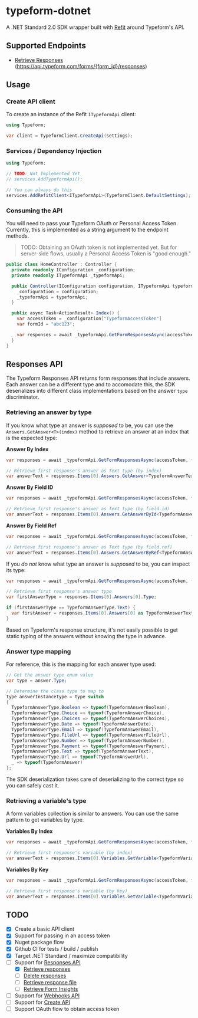 # typeform-dotnet

A .NET Standard 2.0 SDK wrapper built with [Refit](https://github.com/reactiveui/refit) around Typeform's API.

## Supported Endpoints

- [Retrieve Responses](https://developer.typeform.com/responses/reference/retrieve-responses/) (https://api.typeform.com/forms/{form_id}/responses)

## Usage

### Create API client

To create an instance of the Refit `ITypeformApi` client:

```c#
using Typeform;

var client = TypeformClient.CreateApi(settings);
```

### Services / Dependency Injection

```c#
using Typeform;

// TODO: Not Implemented Yet
// services.AddTypeformApi();

// You can always do this
services.AddRefitClient<ITypeformApi>(TypeformClient.DefaultSettings);
```

### Consuming the API

You will need to pass your Typeform OAuth or Personal Access Token. Currently, this
is implemented as a string argument to the endpoint methods.

> TODO: Obtaining an OAuth token is not implemented yet. But for server-side flows,
> usually a Personal Access Token is "good enough."

```c#
public class HomeController : Controller {
  private readonly IConfiguration _configuration;
  private readonly ITypeformApi _typeformApi;

  public Controller(IConfiguration configuration, ITypeformApi typeformApi) {
    _configuration = configuration;
    _typeformApi = typeformApi;
  }

  public async Task<ActionResult> Index() {
    var accessToken = _configuration["TypeformAccessToken"]
    var formId = "abc123";

    var responses = await _typeformApi.GetFormResponsesAsync(accessToken, formId);
  }
}
```

## Responses API

The Typeform Responses API returns form responses that include answers. Each answer can be a different type and to accomodate this, the SDK deserializes into different class implementations based on the answer `type` discriminator.

### Retrieving an answer by type

If you know what type an answer is _supposed_ to be, you can use the `Answers.GetAnswer<T>(index)` method
to retrieve an answer at an index that is the expected type:

**Answer By Index**

```c#
var responses = await _typeformApi.GetFormResponsesAsync(accessToken, formId);

// Retrieve first response's answer as Text type (by index)
var answerText = responses.Items[0].Answers.GetAnswer<TypeformAnswerText>(0);
```

**Answer By Field ID**

```c#
var responses = await _typeformApi.GetFormResponsesAsync(accessToken, formId);

// Retrieve first response's answer as Text type (by field.id)
var answerText = responses.Items[0].Answers.GetAnswerById<TypeformAnswerText>("abc123");
```

**Answer By Field Ref**

```c#
var responses = await _typeformApi.GetFormResponsesAsync(accessToken, formId);

// Retrieve first response's answer as Text type (by field.ref)
var answerText = responses.Items[0].Answers.GetAnswerByRef<TypeformAnswerText>("my_custom_ref");
```

If you _do not_ know what type an answer is _supposed_ to be, you can inspect its type:

```c#
var responses = await _typeformApi.GetFormResponsesAsync(accessToken, formId);

// Retrieve first response's answer type
var firstAnswerType = responses.Items[0].Answers[0].Type;

if (firstAnswerType == TypeformAnswerType.Text) {
  var firstAnswer = responses.Items[0].Answers[0] as TypeformAnswerText;
}
```

Based on Typeform's response structure, it's not easily possible to get static typing of the answers
without knowing the type in advance.

### Answer type mapping

For reference, this is the mapping for each answer type used:

```c#
// Get the answer type enum value
var type = answer.Type;

// Determine the class type to map to
Type answerInstanceType = type switch
{
  TypeformAnswerType.Boolean => typeof(TypeformAnswerBoolean),
  TypeformAnswerType.Choice => typeof(TypeformAnswerChoice),
  TypeformAnswerType.Choices => typeof(TypeformAnswerChoices),
  TypeformAnswerType.Date => typeof(TypeformAnswerDate),
  TypeformAnswerType.Email => typeof(TypeformAnswerEmail),
  TypeformAnswerType.FileUrl => typeof(TypeformAnswerFileUrl),
  TypeformAnswerType.Number => typeof(TypeformAnswerNumber),
  TypeformAnswerType.Payment => typeof(TypeformAnswerPayment),
  TypeformAnswerType.Text => typeof(TypeformAnswerText),
  TypeformAnswerType.Url => typeof(TypeformAnswerUrl),
  _ => typeof(TypeformAnswer)
};
```

The SDK deserialization takes care of deserializing to the correct type so you can safely cast it.

### Retrieving a variable's type

A form variables collection is similar to answers. You can use the same pattern to get variables by type.

**Variables By Index**

```c#
var responses = await _typeformApi.GetFormResponsesAsync(accessToken, formId);

// Retrieve first response's variable (by index)
var answerText = responses.Items[0].Variables.GetVariable<TypeformVariableText>(0);
```

**Variables By Key**

```c#
var responses = await _typeformApi.GetFormResponsesAsync(accessToken, formId);

// Retrieve first response's variable (by key)
var answerText = responses.Items[0].Variables.GetVariable<TypeformVariableText>("name");
```

## TODO

- [x] Create a basic API client
- [x] Support for passing in an access token
- [x] Nuget package flow
- [x] Github CI for tests / build / publish
- [x] Target .NET Standard / maximize compatibility
- [ ] Support for [Responses API](https://developer.typeform.com/responses/)
  - [x] [Retrieve responses](https://developer.typeform.com/responses/reference/retrieve-responses/)
  - [ ] [Delete responses](https://developer.typeform.com/responses/reference/delete-responses/)
  - [ ] [Retrieve response file](https://developer.typeform.com/responses/reference/retrieve-response-file/)
  - [ ] [Retrieve Form Insights](https://developer.typeform.com/responses/reference/retrieve-form-insights/)
- [ ] Support for [Webhooks API](https://developer.typeform.com/webhooks/)
- [ ] Support for [Create API](https://developer.typeform.com/create/)
- [ ] Support OAuth flow to obtain access token
